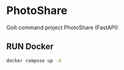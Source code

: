# PhotoShare
GoIt command project PhotoShare (FastAPI)


## RUN Docker 

```sh
docker compose up -d 
```
